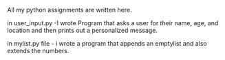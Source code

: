 All my python assignments are written here.

in user_input.py -I wrote Program that asks a user for their name, age, and location and then prints out a personalized message.

in mylist.py file - i wrote a program that appends an emptylist and also extends the numbers.
